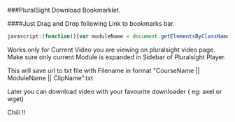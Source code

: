 ###PluralSight Download Bookmarklet.

####Just Drag and Drop following Link to bookmarks bar.



```javascript
javascript:(function(){var moduleName = document.getElementsByClassName("selected watched")[0].parentElement.parentElement.getElementsByTagName("h2")[0].innerText;var clipName = document.getElementsByClassName("selected watched")[0].getElementsByTagName("h3")[0].innerText;var link = document.createElement('a');link.download = document.title + "_" + moduleName + "_" + clipName;fileContents = document.getElementsByTagName('video')[0].src;link.href = 'data:,' + fileContents;link.click();})();
```
Works only for Current Video you are viewing on pluralsight video page. Make sure only current Module is expanded in Sidebar of Pluralsight Player.

This will save url to txt file with Filename in format "CourseName || ModuleName || ClipName".txt

Later you can download video with your favourite downloader ( eg: axel or wget)

Chill !!
